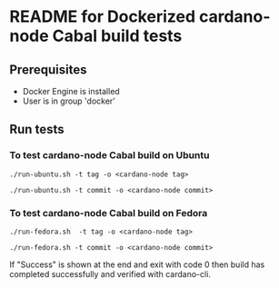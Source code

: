 # README for Dockerized cardano-node Cabal build tests

## Prerequisites

- Docker Engine is installed
- User is in group 'docker'

## Run tests

### To test cardano-node Cabal build on Ubuntu

`./run-ubuntu.sh -t tag -o <cardano-node tag>`

`./run-ubuntu.sh -t commit -o <cardano-node commit>`

### To test cardano-node Cabal build on Fedora

`./run-fedora.sh  -t tag -o <cardano-node tag>`

`./run-fedora.sh -t commit -o <cardano-node commit>`

If "Success" is shown at the end and exit with code 0 then build has completed successfully and verified with cardano-cli.
